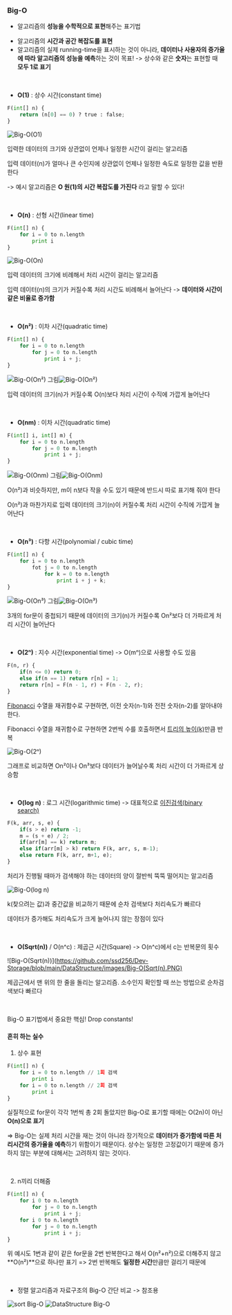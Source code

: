 ### Big-O

- 알고리즘의 **성능을 수학적으로 표현**해주는 표기법

* 알고리즘의 **시간과 공간 복잡도를 표현**
* 알고리즘의 실제 running-time을 표시하는 것이 아니라, **데이터나 사용자의 증가율에 따라 알고리즘의 성능을 예측**하는 것이 목표! 
-> 상수와 같은 **숫자**는 표현할 때 **모두 1로 표기**

<br>

* **O(1)** : 상수 시간(constant time)

```python
F(int[] n) {
    return (n[0] == 0) ? true : false;
}
```

![Big-O(O1)](https://github.com/ssd256/Dev-Storage/blob/main/DataStructure/images/Big-O(O1).PNG)

입력한 데이터의 크기와 상관없이 언제나 일정한 시간이 걸리는 알고리즘

입력 데이터(n)가 얼마나 큰 수인지에 상관없이 언제나 일정한 속도로 일정한 값을 반환한다

-> 예시 알고리즘은 **O 원(1)의 시간 복잡도를 가진다** 라고 말할 수 있다!

<br>

* **O(n)** : 선형 시간(linear time)

```python
F(int[] n) {
	for i = 0 to n.length
		print i
}
```

![Big-O(On)](https://github.com/ssd256/Dev-Storage/blob/main/DataStructure/images/Big-O(On).PNG)

입력 데이터의 크기에 비례해서 처리 시간이 걸리는 알고리즘

입력 데이터(n)의 크기가 커질수록 처리 시간도 비례해서 늘어난다 -> **데이터와 시간이 같은 비율로 증가함**

 <br>

* **O(n²)** : 이차 시간(quadratic time)

```python
F(int[] n) {
	for i = 0 to n.length
		for j = 0 to n.length
			print i + j;
}
```

![Big-O(On²) 그림](https://github.com/ssd256/Dev-Storage/blob/main/DataStructure/images/Big-O(On%C2%B2)%20%EA%B7%B8%EB%A6%BC.PNG)![Big-O(On²)](https://github.com/ssd256/Dev-Storage/blob/main/DataStructure/images/Big-O(On%C2%B2).PNG)

입력 데이터의 크기(n)가 커질수록 O(n)보다 처리 시간이 수직에 가깝게 늘어난다

<br>

* **O(nm)** : 이차 시간(quadratic time)

```python
F(int[] i, int[] m) {
    for i = 0 to n.length
    	for j = 0 to m.length
    		print i + j;
}
```

![Big-O(Onm) 그림](https://github.com/ssd256/Dev-Storage/blob/main/DataStructure/images/Big-O(Onm)%20%EA%B7%B8%EB%A6%BC.PNG)![Big-O(Onm)](https://github.com/ssd256/Dev-Storage/blob/main/DataStructure/images/Big-O(Onm).PNG)

O(n²)과 비슷하지만, m이 n보다 작을 수도 있기 때문에 반드시 따로 표기해 줘야 한다

O(n²)과 마찬가지로 입력 데이터의 크기(n)이 커질수록 처리 시간이 수직에 가깝게 늘어난다

<br>

* **O(n³)** : 다항 시간(polynomial / cubic time)

```python
F(int[] n) {
	for i = 0 to n.length
		fot j = 0 to n.length
			for k = 0 to n.length
				print i + j + k;
}
```

![Big-O(On³) 그림](https://github.com/ssd256/Dev-Storage/blob/main/DataStructure/images/Big-O(On%C2%B3)%20%EA%B7%B8%EB%A6%BC.PNG)![Big-O(On³)](https://github.com/ssd256/Dev-Storage/blob/main/DataStructure/images/Big-O(On%C2%B3).PNG)

3개의 for문이 중첩되기 때문에 데이터의 크기(n)가 커질수록 On²보다 더 가파르게 처리 시간이 늘어난다

<br>

* **O(2ⁿ)** : 지수 시간(exponential time) -> O(mⁿ)으로 사용할 수도 있음

```python
F(n, r) {
    if(n <= 0) return 0;
    else if(n == 1) return r[n] = 1;
    return r[n] = F(n - 1, r) + F(n - 2, r);
}
```

[Fibonacci](https://github.com/ssd256/Dev-Storage/blob/main/%EA%B8%B0%EC%B4%88%EB%8B%A8%EC%96%B4/images/Fibonacci.PNG) 수열을 재귀함수로 구현하면, 이전 숫자(n-1)와 전전 숫자(n-2)를 알아내야 한다.

Fibonacci 수열을 재귀함수로 구현하면 2번씩 수를 호출하면서 [트리의 높이(k)](https://github.com/ssd256/Dev-Storage/blob/main/DataStructure/images/Fibonacci%20%EC%9E%AC%EA%B7%80%ED%95%A8%EC%88%98.PNG)만큼 반복

![Big-O(2ⁿ)](https://github.com/ssd256/Dev-Storage/blob/main/DataStructure/images/Big-O(2%E2%81%BF).PNG)

그래프로 비교하면 On²이나 On³보다 데이터가 늘어날수록 처리 시간이 더 가파르게 상승함

<br>

* **O(log n)** : 로그 시간(logarithmic time) -> 대표적으로 [이진검색(binary search)](https://github.com/ssd256/Dev-Storage/blob/main/DataStructure/images/binary%20search.PNG)

```python
F(k, arr, s, e) {
    if(s > e) return -1;
    m = (s + e) / 2;
    if(arr[m] == k) return m;
    else if(arr[m] > k) return F(k, arr, s, m-1);
    else return F(k, arr, m+1, e);
}
```

처리가 진행될 때마가 검색해야 하는 데이터의 양이 절반씩 뚝뚝 떨어지는 알고리즘

![Big-O(log n)](https://github.com/ssd256/Dev-Storage/blob/main/DataStructure/images/Big-O(log%20n).PNG)

k(찾으려는 값)과 중간값을 비교하기 때문에 순차 검색보다 처리속도가 빠르다

데이터가 증가해도 처리속도가 크게 늘어나지 않는 장점이 있다

<br>

* **O(Sqrt(n))**  / O(n^c) : 제곱근 시간(Square) -> O(n^c)에서 c는 반복문의 횟수

![Big-O(Sqrt(n))](https://github.com/ssd256/Dev-Storage/blob/main/DataStructure/images/Big-O(Sqrt(n).PNG)

제곱근에서 맨 위의 한 줄을 돌리는 알고리즘. 소수인지 확인할 때 쓰는 방법으로 순차검색보다 빠르다

<br>

Big-O 표기법에서 중요한 핵심! Drop constants! 

#### 흔히 하는 실수

1. 상수 표현

```python
F(int[] n) {
	for i = 0 to n.length // 1회 검색
		print i
	for i = 0 to n.length // 2회 검색
		print i
}
```

실질적으로 for문이 각각 1번씩 총 2회 돌았지만 Big-O로 표기할 때에는 O(2n)이 아닌 **O(n)으로 표기**

=> Big-O는 실제 처리 시간을 재는 것이 아니라 장기적으로 **데이터가 증가함에 따른 처리시간의 증가율을 예측**하기 위함이기 때문이다. 
상수는 일정한 고정값이기 때문에 증가하지 않는 부분에 대해서는 고려하지 않는 것이다. 

<br>

2. n끼리 더해줌

```python
F(int[] n) {
    for i 0 to n.length
    	for j = 0 to n.length
    		print i + j;
    for i 0 to n.length
    	for j = 0 to n.length
    		print i + j;
}
```

위 예시도 1번과 같이 같은 for문을 2번 반복한다고 해서 O(n²+n²)으로 더해주지 않고 **O(n²)**으로 하나만 표기 => 2번 반복해도 **일정한 시간**만큼만 걸리기 때문에

<br>

* 정렬 알고리즘과 자료구조의 Big-O 간단 비교 -> 참조용 

![sort Big-O](https://github.com/ssd256/Dev-Storage/blob/main/DataStructure/images/sort%20Big-O.PNG)
![DataStructure Big-O](https://github.com/ssd256/Dev-Storage/blob/main/DataStructure/images/DataStructure%20Big-O.PNG)

<br>
